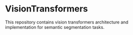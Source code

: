 # VisionTransformers
 This repository contains vision transformers architecture and implementation for semantic segmentation tasks.
